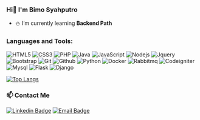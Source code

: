 ### Hi👋 I'm Bimo Syahputro

- ⛄ I’m currently learning <b>Backend Path</b>

### Languages and Tools:
![HTML5](https://img.shields.io/badge/-HTML5-black?style=flat&logo=HTML5)
![CSS3](https://img.shields.io/badge/-CSS3-black?style=flat&logo=CSS3&logoColor=2962ff)
![PHP](https://img.shields.io/badge/-PHP-black?style=flat&logo=PHP)
![Java](https://img.shields.io/badge/-Java-black?style=flat&logo=Java)
![JavaScript](https://img.shields.io/badge/-JavaScript-black?style=flat&logo=javascript)
![Nodejs](https://img.shields.io/badge/-Nodejs-black?style=flat&logo=Node.js)
![Jquery](https://img.shields.io/badge/-Jquery-black?style=flat&logo=Jquery&logoColor=2962ff)
![Bootstrap](https://img.shields.io/badge/-Bootstrap-black?style=flat&logo=Bootstrap)
![Git](https://img.shields.io/badge/-Git-black?style=flat&logo=Git)
![Github](https://img.shields.io/badge/-Github-black?style=flat&logo=Github)
![Python](https://img.shields.io/badge/-python-black?style=flat&logo=python)
![Docker](https://img.shields.io/badge/-docker-black?style=flat&logo=docker)
![Rabbitmq](https://img.shields.io/badge/-rabbitmq-black?style=flat&logo=rabbitmq)
![Codeigniter](https://img.shields.io/badge/-Codeigniter-black?style=flat&logo=Codeigniter)
![Mysql](https://img.shields.io/badge/-MySql-black?style=flat&logo=mysql)
![Flask](https://img.shields.io/badge/-Flask-black?style=flat&logo=Flask)
![Django](https://img.shields.io/badge/-Django-black?style=flat&logo=Django)

[![Top Langs](https://github-readme-stats.vercel.app/api/top-langs/?username=bimosyah&layout=compact)](https://github.com/anuraghazra/github-readme-stats)


### 📫 Contact Me
[![Linkedin Badge](https://img.shields.io/badge/-bimosyahputro-blue?style=flat&logo=Linkedin&logoColor=white&link=https://www.linkedin.com/in/bimosyah14/)](https://www.linkedin.com/in/bimosyah14/)
[![Email Badge](https://img.shields.io/badge/-bimosyah@icloud.com-white?style=flat&logo=apple&logoColor=white&link=mailto:bimosyah@icloud.com)](mailto:bimosyah@icloud.com)
